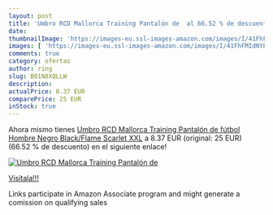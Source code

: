 ```yaml
---
layout: post
title: 'Umbro RCD Mallorca Training Pantalón de  al 66.52 % de descuento'
date: 
thumbnailImage: 'https://images-eu.ssl-images-amazon.com/images/I/41FhFMIdNYL._SL200_.jpg'
images: [ 'https://images-eu.ssl-images-amazon.com/images/I/41FhFMIdNYL._SL200_.jpg' ]
comments: true
category: ofertas
author: ring
slug: B01N8XQLLW
description:
actualPrice: 8.37 EUR
comparePrice: 25 EUR
inStock: true
---
```


Ahora mismo tienes [Umbro RCD Mallorca Training Pantalón de fútbol  Hombre  Negro  Black/Flame Scarlet   XXL](https://www.amazon.es/dp/B01N8XQLLW/?tag=tolees-21) a 8.37 EUR (original: 25 EUR) (66.52 %  de descuento) en el siguiente enlace!

[![Umbro RCD Mallorca Training Pantalón de ](https://images-eu.ssl-images-amazon.com/images/I/41FhFMIdNYL._SL200_.jpg)](https://www.amazon.es/dp/B01N8XQLLW/?tag=tolees-21)

[Visítala!!!](https://www.amazon.es/dp/B01N8XQLLW/?tag=tolees-21)

Links participate in Amazon Associate program and might generate a comission on qualifying sales
